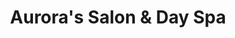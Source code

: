 ---
title: "Aurora's Salon & Day Spa"
url: /chula-vista/auroras-salon-und-day-spa/
shop: Friseur
---